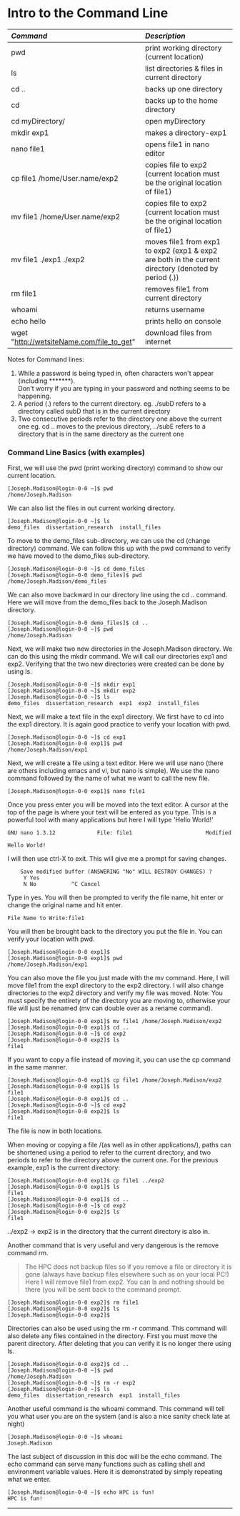 # Intro to the Command Line

| _Command_ | _Description_ |
| :--- | :--- |
| pwd | print working directory (current location) |
| ls | list directories & files in current directory |
| cd .. | backs up one directory |
| cd | backs up to the home directory |
| cd myDirectory/ | open myDirectory | 
| mkdir exp1 | makes a directory-exp1 |
| nano file1 | opens file1 in nano editor |
| cp file1 /home/User.name/exp2 | copies file to exp2 \(current location must be the original location of file1\) |
| mv file1 /home/User.name/exp2 | copies file to exp2 \(current location must be the original location of file1\) |
| mv file1 ./exp1 ./exp2 | moves file1 from exp1 to exp2 \(exp1 & exp2 are both in the current directory (denoted by period (.)\) |
| rm file1 | removes file1 from current directory |
| whoami | returns username |
| echo hello | prints hello on console |
| wget "http://wetsiteName.com/file_to_get" | download files from internet | 

Notes for Command lines:
1. 	While a password is being typed in, often characters won't appear \(including *******\).  
        Don't worry if you are typing in your password and nothing seems to be happening.
2.  A period (.) refers to the current directory. 
        eg. ./subD refers to a directory called subD that is in the current directory
3.  Two consecutive periods refer to the directory one above the current one 
        eg. cd .. moves to the previous directory, ../subE refers to a directory that is in the same directory as the current one


### Command Line Basics \(with examples\)

First, we will use the pwd \(print working directory\) command to show our current location.

```
[Joseph.Madison@login-0-0 ~]$ pwd
/home/Joseph.Madison
```

We can also list the files in out current working directory.

```
[Joseph.Madison@login-0-0 ~]$ ls
demo_files  dissertation_research  install_files
```

To move to the demo\_files sub-directory, we can use the cd \(change directory\) command. We can follow this up with the pwd command to verify we have moved to the demo\_files sub-directory.

```
[Joseph.Madison@login-0-0 ~]$ cd demo_files
[Joseph.Madison@login-0-0 demo_files]$ pwd
/home/Joseph.Madison/demo_files
```

We can also move backward in our directory line using the cd .. command. Here we will move from the demo\_files back to the Joseph.Madison directory.

```
[Joseph.Madison@login-0-0 demo_files]$ cd ..
[Joseph.Madison@login-0-0 ~]$ pwd
/home/Joseph.Madison
```

Next, we will make two new directories in the Joseph.Madison directory. We can do this using the mkdir command. We will call our directories exp1 and exp2. Verifying that the two new directories were created can be done by using ls.

```
[Joseph.Madison@login-0-0 ~]$ mkdir exp1
[Joseph.Madison@login-0-0 ~]$ mkdir exp2
[Joseph.Madison@login-0-0 ~]$ ls
demo_files  dissertation_research  exp1  exp2  install_files
```

Next, we will make a text file in the exp1 directory. We first have to cd into the exp1 directory. It is again good practice to verify your location with pwd.

```
[Joseph.Madison@login-0-0 ~]$ cd exp1
[Joseph.Madison@login-0-0 exp1]$ pwd
/home/Joseph.Madison/exp1
```

Next, we will create a file using a text editor. Here we will use nano \(there are others including emacs and vi, but nano is simple\). We use the nano command followed by the name of what we want to call the new file.

```
[Joseph.Madison@login-0-0 exp1]$ nano file1
```

Once you press enter you will be moved into the text editor. A cursor at the top of the page is where your text will be entered as you type. This is a powerful tool with many applications but here I will type 'Hello World!'

```
GNU nano 1.3.12             File: file1                       Modified  

Hello World!

```

I will then use ctrl-X to exit. This will give me a prompt for saving changes.

```
    Save modified buffer (ANSWERING "No" WILL DESTROY CHANGES) ?              
     Y Yes
     N No           ^C Cancel
```

Type in yes. You will then be prompted to verify the file name, hit enter or change the original name and hit enter.

```
File Name to Write:file1
```

You will then be brought back to the directory you put the file in. You can verify your location with pwd.

```
[Joseph.Madison@login-0-0 exp1]$
[Joseph.Madison@login-0-0 exp1]$ pwd
/home/Joseph.Madison/exp1
```

You can also move the file you just made with the mv command. Here, I will move file1 from the exp1 directory to the exp2 directory. I will also change directories to the exp2 directory and verify my file was moved. Note: You must specify the entirety of the directory you are moving to, otherwise your file will just be renamed \(mv can double over as a rename command\).

```
[Joseph.Madison@login-0-0 exp1]$ mv file1 /home/Joseph.Madison/exp2
[Joseph.Madison@login-0-0 exp1]$ cd ..
[Joseph.Madison@login-0-0 ~]$ cd exp2
[Joseph.Madison@login-0-0 exp2]$ ls
file1
```

If you want to copy a file instead of moving it, you can use the cp command in the same manner.

```
[Joseph.Madison@login-0-0 exp1]$ cp file1 /home/Joseph.Madison/exp2
[Joseph.Madison@login-0-0 exp1]$ ls
file1
[Joseph.Madison@login-0-0 exp1]$ cd ..
[Joseph.Madison@login-0-0 ~]$ cd exp2
[Joseph.Madison@login-0-0 exp2]$ ls
file1
```

The file is now in both locations.

When moving or copying a file /(as well as in other applications/), paths can be shortened using a period to refer to the current directory, and two periods to refer to the directory above the current one. For the previous example, exp1 is the current directory:

```
[Joseph.Madison@login-0-0 exp1]$ cp file1 ../exp2
[Joseph.Madison@login-0-0 exp1]$ ls
file1
[Joseph.Madison@login-0-0 exp1]$ cd ..
[Joseph.Madison@login-0-0 ~]$ cd exp2
[Joseph.Madison@login-0-0 exp2]$ ls
file1
```
../exp2 -> exp2 is in the directory that the current directory is also in.


Another command that is very useful and very dangerous is the remove command rm.

> The HPC does not backup files so if you remove a file or directory it is gone \(always have backup files elsewhere such as on your local PC!\) Here I will remove file1 from exp2. You can ls and nothing should be there \(you will be sent back to the command prompt.

```
[Joseph.Madison@login-0-0 exp2]$ rm file1
[Joseph.Madison@login-0-0 exp2]$ ls
[Joseph.Madison@login-0-0 exp2]$ 
```

Directories can also be used using the rm -r command. This command will also delete any files contained in the directory. First you must move the parent directory. After deleting that you can verify it is no longer there using ls.

```
[Joseph.Madison@login-0-0 exp2]$ cd ..
[Joseph.Madison@login-0-0 ~]$ pwd       
/home/Joseph.Madison
[Joseph.Madison@login-0-0 ~]$ rm -r exp2
[Joseph.Madison@login-0-0 ~]$ ls
demo_files  dissertation_research  exp1  install_files
```

Another useful command is the whoami command. This command will tell you what user you are on the system \(and is also a nice sanity check late at night\)

```
[Joseph.Madison@login-0-0 ~]$ whoami
Joseph.Madison
```

The last subject of discussion in this doc will be the echo command. The echo command can serve many functions such as calling shell and environment variable values. Here it is demonstrated by simply repeating what we enter.

```
[Joseph.Madison@login-0-0 ~]$ echo HPC is fun!
HPC is fun!
```

---



